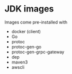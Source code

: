 # JDK images

Images come pre-installed with

* docker (client)
* Go
* protoc
* protoc-gen-go
* protoc-gen-grpc-gateway
* dep
* maven3
* awscli
